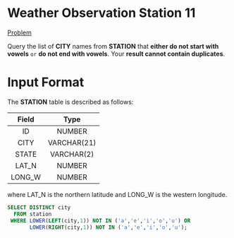 # Weather Observation Station 11

[Problem](https://www.hackerrank.com/challenges/weather-observation-station-11/problem?isFullScreen=true)

Query the list of **CITY** names from **STATION** that **either do not start with vowels** `or` **do not end with vowels**. Your **result cannot contain duplicates**.

# Input Format

The **STATION** table is described as follows:

|Field|Type|
|:---:|:--:|
|ID| NUMBER|
|CITY|VARCHAR(21)|
|STATE|VARCHAR(2)|
|LAT_N|NUMBER|
|LONG_W|NUMBER|

where LAT_N is the northern latitude and LONG_W is the western longitude.

```SQL
SELECT DISTINCT city
  FROM station
 WHERE LOWER(LEFT(city,1)) NOT IN ('a','e','i','o','u') OR
       LOWER(RIGHT(city,1)) NOT IN ('a','e','i','o','u');
```
